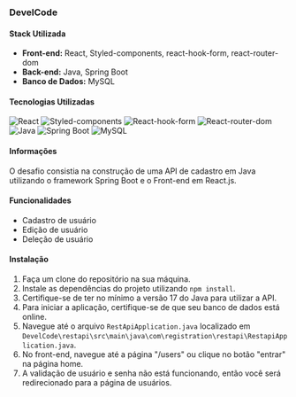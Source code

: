 ### DevelCode

#### Stack Utilizada

- **Front-end:** React, Styled-components, react-hook-form, react-router-dom
- **Back-end:** Java, Spring Boot
- **Banco de Dados:** MySQL

#### Tecnologias Utilizadas

![React](https://upload.wikimedia.org/wikipedia/commons/thumb/a/a7/React-icon.svg/320px-React-icon.svg.png)
![Styled-components](https://styled-components.com/logo.png)
![React-hook-form](https://react-hook-form.com/gh-pages/logo.png)
![React-router-dom](https://reactrouter.com/img/logo.svg)
![Java](https://upload.wikimedia.org/wikipedia/en/thumb/3/30/Java_programming_language_logo.svg/200px-Java_programming_language_logo.svg.png)
![Spring Boot](https://spring.io/images/projects/spring-boot-7f2e24fb962501672cc91ccd285ed2ba.svg)
![MySQL](https://upload.wikimedia.org/wikipedia/en/thumb/6/62/MySQL.svg/320px-MySQL.svg.png)

#### Informações

O desafio consistia na construção de uma API de cadastro em Java utilizando o framework Spring Boot e o Front-end em React.js.

#### Funcionalidades

- Cadastro de usuário
- Edição de usuário
- Deleção de usuário

#### Instalação

1. Faça um clone do repositório na sua máquina.
2. Instale as dependências do projeto utilizando `npm install`.
3. Certifique-se de ter no mínimo a versão 17 do Java para utilizar a API.
4. Para iniciar a aplicação, certifique-se de que seu banco de dados está online.
5. Navegue até o arquivo `RestApiApplication.java` localizado em `DevelCode\restapi\src\main\java\com\registration\restapi\RestapiApplication.java`.
6. No front-end, navegue até a página "/users" ou clique no botão "entrar" na página home.
7. A validação de usuário e senha não está funcionando, então você será redirecionado para a página de usuários.